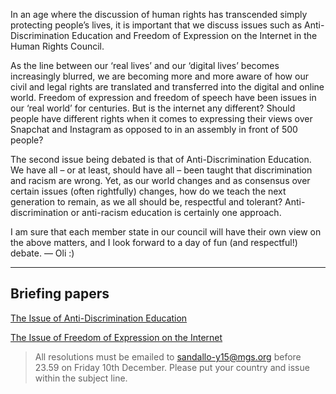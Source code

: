 In an age where the discussion of human rights has transcended simply protecting people’s lives, it is important that we discuss issues such as Anti-Discrimination Education and Freedom of Expression on the Internet in the Human Rights Council.

As the line between our ‘real lives’ and our ‘digital lives’ becomes increasingly blurred, we are becoming more and more aware of how our civil and legal rights are translated and transferred into the digital and online world. Freedom of expression and freedom of speech have been issues in our ‘real world’ for centuries. But is the internet any different? Should people have different rights when it comes to expressing their views over Snapchat and Instagram as opposed to in an assembly in front of 500 people?

The second issue being debated is that of Anti-Discrimination Education. We have all – or at least, should have all – been taught that discrimination and racism are wrong. Yet, as our world changes and as consensus over certain issues (often rightfully) changes, how do we teach the next generation to remain, as we all should be, respectful and tolerant? Anti-discrimination or anti-racism education is certainly one approach.

I am sure that each member state in our council will have their own view on the above matters, and I look forward to a day of fun (and respectful!) debate. — Oli :)

---
## Briefing papers

[The Issue of Anti-Discrimination Education](/committees/hr-council/issue1)

[The Issue of Freedom of Expression on the Internet](/committees/hr-council/issue2)

> All resolutions must be emailed to sandallo-y15@mgs.org before 23.59 on Friday 10th December. Please put your country and issue within the subject line. 

